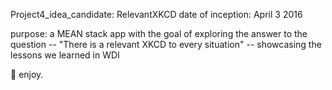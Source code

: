 Project4_idea_candidate: RelevantXKCD
date of inception: April 3 2016

purpose: a MEAN stack app with the goal of exploring the answer to the question -- "There is a relevant XKCD to every situation" -- showcasing the lessons we learned in WDI

:tada: enjoy.
